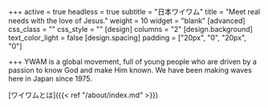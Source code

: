+++
active = true
headless = true
subtitle = "日本ワイワム"
title = "Meet real needs with the love of Jesus."
weight = 10
widget = "blank"
[advanced]
css_class = ""
css_style = ""
[design]
columns = "2"
[design.background]
text_color_light = false
[design.spacing]
padding = ["20px", "0", "20px", "0"]

+++
YWAM is a global movement, full of young people who are driven by a passion to know God and make Him known. We have been making waves here in Japan since 1975.

[ワイワムとは]({{< ref "/about/index.md" >}})
